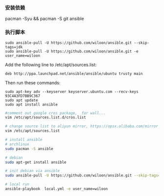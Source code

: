 
### 安装依赖
   pacman -Syu && pacman -S git ansible

### 执行脚本
    sudo ansible-pull -U https://github.com/wiloon/ansible.git --skip-tags=jdk
    sudo ansible-pull -U https://github.com/wiloon/ansible.git -e user_name=wiloon


Add the following line to /etc/apt/sources.list:
```
deb http://ppa.launchpad.net/ansible/ansible/ubuntu trusty main
```

Then run these commands:
```
sudo apt-key adv --keyserver keyserver.ubuntu.com --recv-keys 93C4A3FD7BB9C367
sudo apt update
sudo apt install ansible
```

```bash
#comment out google cros package,  for wall...
vim /etc/apt/sources.list.d/cros.list

# change source list to aliyun mirror, https://opsx.alibaba.com/mirror
vim /etc/apt/sources.list

# install ansible
# archlinux
sudo pacman -S ansible

# debian
sudo apt-get install ansible

# init debian via ansible
sudo ansible-pull -U https://github.com/wiloon/ansible.git --skip-tags=jdk

# local run
ansible-playbook  local.yml -e user_name=wiloon
```
